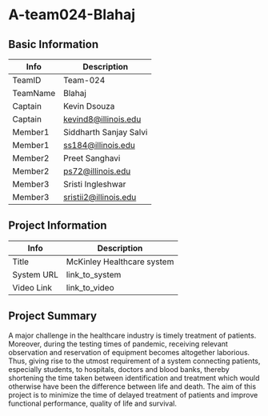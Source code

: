 # A-team024-Blahaj

## Basic Information

 |   Info       |   Description         |
 |--------------|-----------------------|
 |TeamID        | Team-024              |
 |TeamName      | Blahaj                |
 |Captain       | Kevin Dsouza          |
 |Captain       | kevind8@illinois.edu  |
 |Member1       | Siddharth Sanjay Salvi|
 |Member1       | ss184@illinois.edu    |
 |Member2       | Preet Sanghavi        |
 |Member2       | ps72@illinois.edu     |
 |Member3       | Sristi Ingleshwar     |
 |Member3       | sristii2@illinois.edu |
 
 
 
 ## Project Information

|   Info      |        Description     |
| ----------- | ---------------------- |
|  Title      |McKinley Healthcare system|
| System URL  |      link_to_system    |
| Video Link  |      link_to_video     |

## Project Summary

A major challenge in the healthcare industry is timely treatment of patients. Moreover, during the testing times of pandemic, receiving relevant observation and reservation of equipment becomes altogether laborious. Thus, giving rise to the utmost requirement of a system connecting patients, especially students, to hospitals, doctors and blood banks, thereby shortening the time taken between identification and treatment which would otherwise have been the difference between life and death.
The aim of this project is to minimize the time of delayed treatment of patients and improve functional performance, quality of life and survival.
